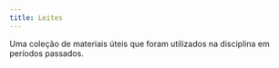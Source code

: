 ```yaml
---
title: Leites
---
```


Uma coleção de materiais úteis que foram utilizados na disciplina em períodos passados.